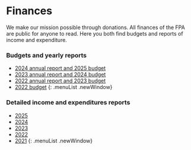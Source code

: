 # Finances

We make our mission possible through donations. All finances of the FPA are public for anyone to read. Here you both find budgets and reports of income and expenditure.

### Budgets and yearly reports

* [2024 annual report and 2025 budget](annualreports/2025.md)
* [2023 annual report and 2024 budget](annualreports/2024.md)
* [2022 annual report and 2023 budget](annualreports/2023.md)
* [2022 budget](annualreports/2022.md)
{: .menuList .newWindow}


### Detailed income and expenditures reports

* [2025](reports/2025)
* [2024](reports/2024)
* [2023](reports/2023)
* [2022](reports/2022)
* [2021](reports/2021)
{: .menuList .newWindow}
